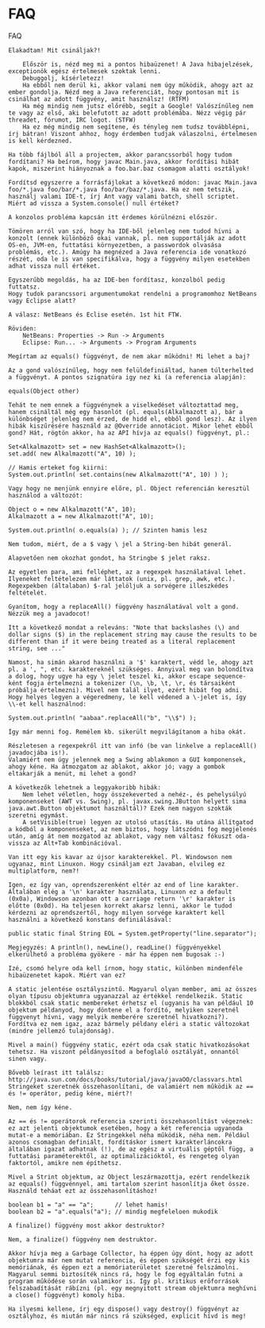 # FAQ #
FAQ

    Elakadtam! Mit csináljak?!

        Először is, nézd meg mi a pontos hibaüzenet! A Java hibajelzések, exceptionök egész értelmesek szoktak lenni.
        Debuggolj, kísérletezz!
        Ha ebből nem derül ki, akkor valami nem úgy működik, ahogy azt az ember gondolja. Nézd meg a Java referenciát, hogy pontosan mit is csinálhat az adott függvény, amit használsz! (RTFM)
        Ha még mindig nem jutsz előrébb, segít a Google! Valószínűleg nem te vagy az első, aki belefutott az adott problémába. Nézz végig pár threadet, fórumot, IRC logot. (STFW)
        Ha ez még mindig nem segítene, és tényleg nem tudsz továbblépni, írj bátran! Viszont ahhoz, hogy érdemben tudjak válaszolni, értelmesen is kell kérdezned.

    Ha több fájlból áll a projectem, akkor parancssorból hogy tudom fordítani? Ha beírom, hogy javac Main.java, akkor fordítási hibát kapok, miszerint hiányoznak a foo.bar.baz csomagom alatti osztályok!

    Fordítsd egyszerre a forrásfájlokat a következő módon: javac Main.java foo/*.java foo/bar/*.java foo/bar/baz/*.java. Ha ez nem tetszik, használj valami IDE-t, írj Ant vagy valami batch, shell scriptet.
    Miért ad vissza a System.console() null értéket?

    A konzolos probléma kapcsán itt érdemes körülnézni először.

    Tömören arról van szó, hogy ha IDE-ből jelenleg nem tudod hívni a konzolt (ennek különböző okai vannak, pl. nem supportálják az adott OS-en, JVM-en, futtatási környezetben, a passwordok olvasása problémás, etc.). Amúgy ha megnézed a Java referencia ide vonatkozó részét, oda le is van specifikálva, hogy a függvény milyen esetekben adhat vissza null értéket.

    Egyszerűbb megoldás, ha az IDE-ben fordítasz, konzolból pedig futtatsz.
    Hogy tudok parancssori argumentumokat rendelni a programomhoz NetBeans vagy Eclipse alatt?

    A válasz: NetBeans és Eclise esetén. 1st hit FTW.

    Röviden:
        NetBeans: Properties -> Run -> Arguments
        Eclipse: Run... -> Arguments -> Program Arguments

    Megírtam az equals() függvényt, de nem akar működni! Mi lehet a baj?

    Az a gond valószínűleg, hogy nem felüldefiniáltad, hanem túlterhelted a függvényt. A pontos szignatúra igy nez ki (a referencia alapján):

    equals(Object other)

    Tehát te nem ennek a függvénynek a viselkedéset változtattad meg, hanem csináltál még egy hasonlót (pl. equals(Alkalmazott a), bár a különbséget jelenleg nem érzed, de hidd el, ebből gond lesz). Az ilyen hibák kiszűrésére használd az @Override annotáciot. Mikor lehet ebből gond? Hát, rögtön akkor, ha az API hívja az equals() függvényt, pl.:

    Set<Alkalmazott> set = new HashSet<Alkalmazott>();
    set.add( new Alkalmazott("A", 10) );

    // Hamis erteket fog kiirni:
    System.out.println( set.contains(new Alkalmazott("A", 10) ) );

    Vagy hogy ne menjünk ennyire előre, pl. Object referencián keresztül használod a változót:

    Object o = new Alkalmazott("A", 10);
    Alkalmazott a = new Alkalmazott("A", 10);

    System.out.println( o.equals(a) ); // Szinten hamis lesz

    Nem tudom, miért, de a $ vagy \ jel a String-ben hibát generál.

    Alapvetően nem okozhat gondot, ha Stringbe $ jelet raksz.

    Az egyetlen para, ami felléphet, az a regexpek használatával lehet. Ilyeneket feltételezem már láttatok (unix, pl. grep, awk, etc.). Regexpekben (általaban) $-ral jelöljuk a sorvégere illeszkédes feltételét.

    Gyanítom, hogy a replaceAll() függvény használatával volt a gond. Nézzük meg a javadocot!

    Itt a következő mondat a releváns: "Note that backslashes (\) and dollar signs ($) in the replacement string may cause the results to be different than if it were being treated as a literal replacement string, see ..."

    Namost, ha simán akarod használni a '$' karaktert, védd le, ahogy azt pl. a ', ", etc. karaktereknél szükséges. Annyival meg van bolondítva a dolog, hogy ugye ha egy \ jelet teszel ki, akkor escape sequence-ként fogja értelmezni a tokenizer (\n, \b, \t, \r, és társaiként próbálja értelmezni). Mivel nem talál ilyet, ezért hibát fog adni. Hogy helyes legyen a végeredmeny, le kell védened a \-jelet is, így \\-et kell használnod:

    System.out.println( "aabaa".replaceAll("b", "\\$") );

    Így már menni fog. Remélem kb. sikerült megvilágítanom a hiba okát.

    Részletesen a regexpekről itt van infó (be van linkelve a replaceAll() javadocjába is!).
    Valamiért nem úgy jelennek meg a Swing ablakomon a GUI komponensek, ahogy kéne. Ha átmozgatom az ablakot, akkor jó; vagy a gombok eltakarják a menüt, mi lehet a gond?

    A következők lehetnek a leggyakoribb hibák:
        Nem lehet véletlen, hogy összekeverted a nehéz-, és pehelysúlyú komponenseket (AWT vs. Swing), pl. javax.swing.JButton helyett sima java.awt.Button objektumot használtál)? Ezek nem nagyon szokták szeretni egymást.
        A setVisible(true) legyen az utolsó utasítás. Ha utána állítgatod a kódból a komponenseket, az nem biztos, hogy látszódni fog megjelenés után, amíg át nem mozgatod az ablakot, vagy nem váltasz fókuszt oda-vissza az Alt+Tab kombinációval.

    Van itt egy kis kavar az újsor karakterekkel. Pl. Windowson nem ugyanaz, mint Linuxon. Hogy csináljam ezt Javaban, elvileg ez multiplatform, nem?!

    Igen, ez így van, oprendszerenként eltér az end of line karakter. Általában elég a '\n' karakter használata, Linuxon ez a default (0x0a), Windowson azonban ott a carriage return '\r' karakter is előtte (0x0d). Ha teljesen korrekt akarsz lenni, akkor le tudod kérdezni az oprendszertől, hogy milyen sorvége karaktert kell használni a következő konstans definiálásával:

    public static final String EOL = System.getProperty("line.separator");

    Megjegyzés: A println(), newLine(), readLine() függvényekkel elkerülhető a probléma gyökere - már ha éppen nem bugosak :-)

    Izé, csomó helyre oda kell írnom, hogy static, különben mindenféle hibaüzenetet kapok. Miért van ez?

    A static jelentése osztályszintű. Magyarul olyan member, ami az összes olyan típusu objektumra ugyanazzal az értékkel rendelkezik. Static blokkból csak static membereket érhetsz el (ugyanis ha van például 10 objektum példanyod, hogy döntene el a fordító, melyiken szeretnél függvenyt hívni, vagy melyik memberére szeretnél hivatkozni?). Fordítva ez nem igaz, azaz bármely példany eléri a static változokat (mindre jellemző tulajdonság).

    Mivel a main() függvény static, ezért oda csak static hivatkozásokat tehetsz. Ha viszont példányosítod a befoglaló osztályát, onnantól sinen vagy.

    Bővebb leírast itt találsz: http://java.sun.com/docs/books/tutorial/java/javaOO/classvars.html
    Stringeket szeretnék összehasonlítani, de valamiért nem működik az == és != operátor, pedig kéne, miért?!

    Nem, nem így kéne.

    Az == és != operátorok referencia szerinti összehasonlítást végeznek: ez azt jelenti objektumok esetében, hogy a két referencia ugyanoda mutat-e a memóriában. Ez Stringekkel néha működik, néha nem. Például azonos csomagban definiált, fordításkor ismert karakterláncokra általában igazat adhatnak (!), de az egész a virtuális géptől függ, a futtatási paraméterektől, az optimalizációktól, és rengeteg olyan faktortól, amikre nem építhetsz.

    Mivel a Strint objektum, az Object leszármazottja, ezért rendelkezik az equals() függvénnyel, ami tartalom szerint hasonlítja őket össze. Használd teháat ezt az összehasonlításhoz!

    boolean b1 = "a" == "a";      // lehet hamis!
    boolean b2 = "a".equals("a"); // mindig megfeleloen mukodik

    A finalize() függvény most akkor destruktor?

    Nem, a finalize() függvény nem destruktor.

    Akkor hívja meg a Garbage Collector, ha éppen úgy dönt, hogy az adott objektumra már nem mutat referencia, és éppen szükségét érzi egy kis memóriának, és éppen ezt a memóriaterületet szeretné felszámolni. Magyarul semmi biztosíték nincs rá, hogy le fog egyáltalán futni a program működése során valamikor is. Így pl. kritikus erőforrások felszabadítását rábízni (pl. egy megnyitott stream objektumra meghívni a close() függvényt) komoly hiba.

    Ha ilyesmi kellene, írj egy dispose() vagy destroy() függvényt az osztályhoz, és miután már nincs rá szükséged, explicit hívd is meg!

